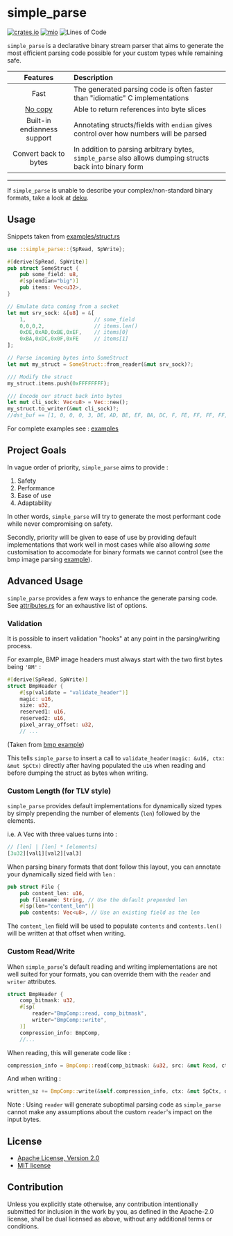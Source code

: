 # simple_parse

[![crates.io](https://img.shields.io/crates/v/simple_parse.svg)](https://crates.io/crates/simple_parse)
[![mio](https://docs.rs/simple_parse/badge.svg)](https://docs.rs/simple_parse/)
![Lines of Code](https://tokei.rs/b1/github/elast0ny/simple_parse)

`simple_parse` is a declarative binary stream parser that aims to generate the most efficient parsing code possible for your custom types while remaining safe.


| Features | Description |
|:----:|:----|
| Fast| The generated parsing code is often faster than "idiomatic" C implementations|
| [No copy](examples/no_copy.rs) | Able to return references into byte slices |
| Built-in endianness support | Annotating structs/fields with `endian` gives control over how numbers will be parsed |
| Convert back to bytes | In addition to parsing arbitrary bytes, `simple_parse` also allows dumping structs back into binary form |

***

If `simple_parse` is unable to describe your complex/non-standard binary formats, take a look at [deku](https://github.com/sharksforarms/deku).

## Usage

Snippets taken from [examples/struct.rs](examples/struct.rs)
```Rust
use ::simple_parse::{SpRead, SpWrite};

#[derive(SpRead, SpWrite)]
pub struct SomeStruct {
    pub some_field: u8,
    #[sp(endian="big")]
    pub items: Vec<u32>,
}

// Emulate data coming from a socket
let mut srv_sock: &[u8] = &[
    1,                      // some_field
    0,0,0,2,                // items.len()
    0xDE,0xAD,0xBE,0xEF,    // items[0]
    0xBA,0xDC,0x0F,0xFE     // items[1]
];

// Parse incoming bytes into SomeStruct
let mut my_struct = SomeStruct::from_reader(&mut srv_sock)?;

/// Modify the struct
my_struct.items.push(0xFFFFFFFF);

/// Encode our struct back into bytes
let mut cli_sock: Vec<u8> = Vec::new();
my_struct.to_writer(&mut cli_sock)?;
//dst_buf == [1, 0, 0, 0, 3, DE, AD, BE, EF, BA, DC, F, FE, FF, FF, FF, FF]
```

For complete examples see : [examples](examples/)


## Project Goals
In vague order of priority, `simple_parse` aims to provide :

 1. Safety
 2. Performance
 3. Ease of use
 4. Adaptability

In other words, `simple_parse` will try to generate the most performant code while never compromising on safety.

Secondly, priority will be given to ease of use by providing default implementations that work well in most cases while also allowing *some* customisation to accomodate for binary formats we cannot control (see the bmp image parsing [example](examples/bmp/)).

## Advanced Usage
`simple_parse` provides a few ways to enhance the generate parsing code. See [attributes.rs](simple_parse-derive/src/attributes.rs) for an exhaustive list of options.
### __Validation__
It is possible to insert validation "hooks" at any point in the parsing/writing process.

For example, BMP image headers must always start with the two first bytes being `'BM'` :
```Rust
#[derive(SpRead, SpWrite)]
struct BmpHeader {
    #[sp(validate = "validate_header")]
    magic: u16,
    size: u32,
    reserved1: u16,
    reserved2: u16,
    pixel_array_offset: u32,
    // ...
```
(Taken from [bmp example](examples/bmp/main.rs))

This tells `simple_parse` to insert a call to `validate_header(magic: &u16, ctx: &mut SpCtx)` directly after having populated the `u16` when reading and before dumping the struct as bytes when writing.

### __Custom Length (for TLV style)__
`simple_parse` provides default implementations for dynamically sized types by simply prepending the number of elements (`len`) followed by the elements.

i.e. A Vec<u8> with three values turns into :
```Rust
// [len] | [len] * [elements]
[3u32][val1][val2][val3]
```
When parsing binary formats that dont follow this layout, you can annotate your dynamically sized field with `len` :
```Rust
pub struct File {
    pub content_len: u16,
    pub filename: String, // Use the default prepended len
    #[sp(len="content_len")]
    pub contents: Vec<u8>, // Use an existing field as the len
```
The `content_len` field will be used to populate `contents` and `contents.len()` will be written at that offset when writing.
### __Custom Read/Write__
When `simple_parse`'s default reading and writing implementations are not well suited for your formats, you can override them with the `reader` and `writer` attributes.
```Rust
struct BmpHeader {
    comp_bitmask: u32,
    #[sp(
        reader="BmpComp::read, comp_bitmask",
        writer="BmpComp::write",
    )]
    compression_info: BmpComp,
    //...
```
When reading, this will generate code like :

```Rust
compression_info = BmpComp::read(comp_bitmask: &u32, src: &mut Read, ctx: &mut SpCtx)?;
```

And when writing :

```Rust
written_sz += BmpComp::write(&self.compression_info, ctx: &mut SpCtx, dst: &mut Write)?;
```

Note : Using `reader` will generate suboptimal parsing code as `simple_parse` cannot make any assumptions about the custom `reader`'s impact on the input bytes.

## License

 * [Apache License, Version 2.0](http://www.apache.org/licenses/LICENSE-2.0)
 * [MIT license](http://opensource.org/licenses/MIT)

## Contribution

Unless you explicitly state otherwise, any contribution intentionally submitted
for inclusion in the work by you, as defined in the Apache-2.0 license, shall be
dual licensed as above, without any additional terms or conditions.